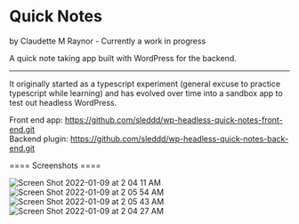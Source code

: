 # Quick Notes 
by Claudette M Raynor - Currently a work in progress

A quick note taking app built with WordPress for the backend.

----
It originally started as a typescript experiment (general excuse to practice typescript while learning) and has evolved over time into a sandbox app to test out headless WordPress.

Front end app: https://github.com/sleddd/wp-headless-quick-notes-front-end.git  \
Backend plugin: https://github.com/sleddd/wp-headless-quick-notes-back-end.git 

==== Screenshots ====

![Screen Shot 2022-01-09 at 2 04 11 AM](https://user-images.githubusercontent.com/1176945/148678634-befe0442-4269-4090-9b68-404e009dcde0.png)
![Screen Shot 2022-01-09 at 2 05 54 AM](https://user-images.githubusercontent.com/1176945/148678630-3e26db7c-dcfd-4898-8302-b72c97e7db4e.png)
![Screen Shot 2022-01-09 at 2 05 43 AM](https://user-images.githubusercontent.com/1176945/148678632-a7c49816-7865-48c4-ac8e-351a7a81482a.png)
![Screen Shot 2022-01-09 at 2 04 27 AM](https://user-images.githubusercontent.com/1176945/148678633-7b983266-8f22-41c6-80e8-2f9176351ce8.png)


